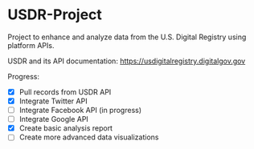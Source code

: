 # USDR-Project
Project to enhance and analyze data from the U.S. Digital Registry using platform APIs.

USDR and its API documentation: https://usdigitalregistry.digitalgov.gov

Progress:
- [x] Pull records from USDR API
- [x] Integrate Twitter API
- [ ] Integrate Facebook API (in progress)
- [ ] Integrate Google API
- [x] Create basic analysis report
- [ ] Create more advanced data visualizations
